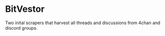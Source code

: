 # BitVestor
Two inital scrapers that harvest all threads and discussions from 4chan and discord groups.
